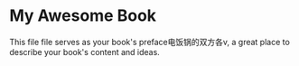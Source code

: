 # My Awesome Book

This file file serves as your book's preface电饭锅的双方各v, a great place to describe your book's content and ideas.

